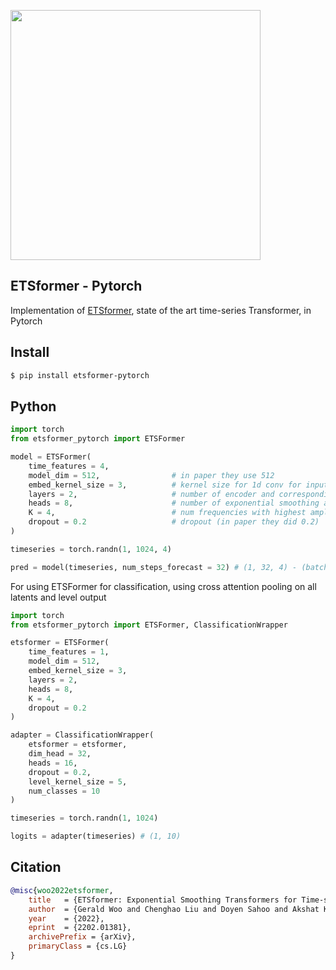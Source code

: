 <img src="./etsformer.png" width="400px"></img>

## ETSformer - Pytorch

Implementation of <a href="https://arxiv.org/abs/2202.01381">ETSformer</a>, state of the art time-series Transformer, in Pytorch

## Install

```bash
$ pip install etsformer-pytorch
```

## Python

```python
import torch
from etsformer_pytorch import ETSFormer

model = ETSFormer(
    time_features = 4,
    model_dim = 512,                # in paper they use 512
    embed_kernel_size = 3,          # kernel size for 1d conv for input embedding
    layers = 2,                     # number of encoder and corresponding decoder layers
    heads = 8,                      # number of exponential smoothing attention heads
    K = 4,                          # num frequencies with highest amplitude to keep (attend to)
    dropout = 0.2                   # dropout (in paper they did 0.2)
)

timeseries = torch.randn(1, 1024, 4)

pred = model(timeseries, num_steps_forecast = 32) # (1, 32, 4) - (batch, num steps forecast, num time features)
```

For using ETSFormer for classification, using cross attention pooling on all latents and level output

```python
import torch
from etsformer_pytorch import ETSFormer, ClassificationWrapper

etsformer = ETSFormer(
    time_features = 1,
    model_dim = 512,
    embed_kernel_size = 3,
    layers = 2,
    heads = 8,
    K = 4,
    dropout = 0.2
)

adapter = ClassificationWrapper(
    etsformer = etsformer,
    dim_head = 32,
    heads = 16,
    dropout = 0.2,
    level_kernel_size = 5,
    num_classes = 10
)

timeseries = torch.randn(1, 1024)

logits = adapter(timeseries) # (1, 10)
```

## Citation

```bibtex
@misc{woo2022etsformer,
    title   = {ETSformer: Exponential Smoothing Transformers for Time-series Forecasting}, 
    author  = {Gerald Woo and Chenghao Liu and Doyen Sahoo and Akshat Kumar and Steven Hoi},
    year    = {2022},
    eprint  = {2202.01381},
    archivePrefix = {arXiv},
    primaryClass = {cs.LG}
}
```
